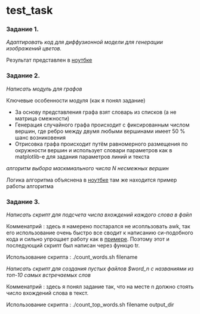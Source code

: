 # test_task

### Задание 1. 
*Адаптировать код для диффузионной модели для генерации изображений цветов.*

Результат представлен в [ноутбке](https://github.com/animih/test_task/blob/main/1_diffusion_model/flowers.ipynb)

### Задание 2.
*Написать модуль для графов*

Ключевые особенности модуля (как я понял задание)
- За основу представления графа взят словарь из списков (а не матрица смежности)
- Генерация случайного графа происходит с фиксированным числом вершин, где ребро между двумя любыми вершинами имеет 50 % шанс возниковения
- Отрисовка графа происходит путём равномерного размещения по окружности вершин и использует словари параметров как в matplotlib-е для задания параметров линий и текста

*алгоритм выбора маскмиального числа N несмежных вершин*

Логика алгоритма объяснена в [ноутбке](https://github.com/animih/test_task/blob/main/2_graphs/task2.ipynb) там же находится пример работы алгоритма

### Задание 3.
*Написать скрипт для подсчета числа вхождений каждого слова в файл*

Комменатрий : здесь я намерено постарался не исопльзовать awk, так его использование очень быстро все сводит к написанию си-подобного кода и сильно упрощает работу как в [примере](https://www.golinuxcloud.com/count-occurrences-of-word-in-file-bash-linux/). Поэтому этот и последующий скрипт был написан через функцю tr.

Использование скрипта : ./count_words.sh filename

*Написать скрипт для создания пустых файлов $word_n с названиями из топ-10 самых встречаемых слов*

Комменатрий : здесь я понял задание так, что на месте n должно стоять число вхождений слова в текст.

Использование скрипта : ./count_top_words.sh filename output_dir
